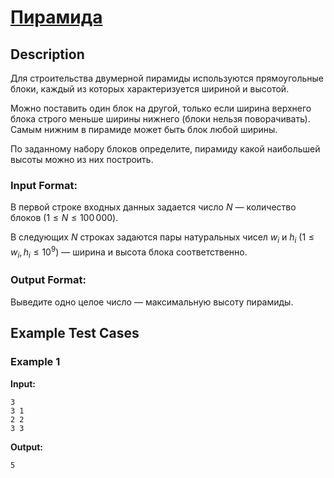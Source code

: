# [Пирамида](link)

## Description

Для строительства двумерной пирамиды используются прямоугольные блоки, каждый из которых характеризуется шириной и высотой.

Можно поставить один блок на другой, только если ширина верхнего блока строго меньше ширины нижнего (блоки нельзя поворачивать). Самым нижним в пирамиде может быть блок любой ширины.

По заданному набору блоков определите, пирамиду какой наибольшей высоты можно из них построить.
### Input Format:

В первой строке входных данных задается число $N$ — количество блоков ($1 \le N \le 100\,000$).

В следующих $N$ строках задаются пары натуральных чисел $w_i$ и $h_i$ ($1 \le w_i, h_i \le 10^9$) — ширина и высота блока соответственно.

### Output Format:

Выведите одно целое число — максимальную высоту пирамиды.

## Example Test Cases

### Example 1

**Input:**
```
3
3 1
2 2
3 3

```

**Output:**
```
5

```

